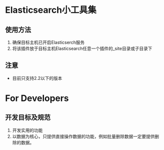 Elasticsearch小工具集
==========================
## 使用方法
1. 确保目标主机已开启Elasticserch服务
2. 将该插件放于目标主机Elasticsearch任意一个插件的_site目录或子目录下
## 注意
* 目前只支持2.2以下的版本

For Developers
==========================
## 开发目标及规范
1. 开发实用的功能
2. 以数据为核心，只提供直接操作数据的功能，例如批量删除数据一定要提供删除的数据。
